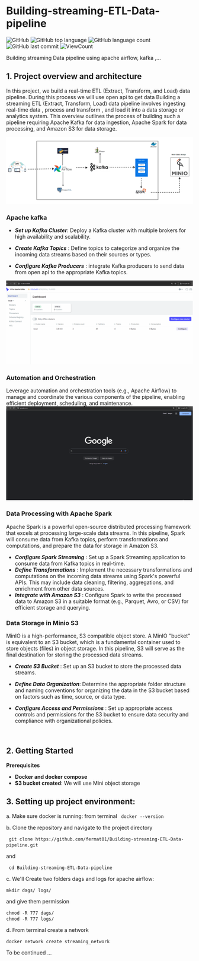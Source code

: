 # Building-streaming-ETL-Data-pipeline


![GitHub](https://img.shields.io/github/license/fermat01/Building-streaming-Data-pipeline?style=flat)
![GitHub top language](https://img.shields.io/github/languages/top/fermat01/Building-streaming-Data-pipeline?style=flat)
![GitHub language count](https://img.shields.io/github/languages/count/fermat01/Building-streaming-Data-pipeline?style=flat)
![GitHub last commit](https://img.shields.io/github/last-commit/fermat01/Building-streaming-Data-pipeline?style=flat)
![ViewCount](https://views.whatilearened.today/views/github/fermat01/Building-streaming-Data-pipeline.svg?cache=remove)




Building streaming Data pipeline using apache airflow, kafka ,...



## 1. Project overview and  architecture


In this project, we build a real-time ETL (Extract, Transform, and Load) data pipeline.  During this process we will use open api to get data Building a streaming ETL (Extract, Transform, Load) data pipeline involves ingesting real-time data , process and transform , and load it into a data storage or analytics system. This overview outlines the process of building such a pipeline requiring Apache Kafka for data ingestion, Apache Spark for data processing, and Amazon S3 for data storage. 


<img src="images/streaming-architect.gif" > 


### Apache kafka 

- ***Set up Kafka Cluster***: Deploy a Kafka cluster with multiple brokers for high availability and scalability.

- ***Create Kafka Topics*** : Define topics to categorize and organize the incoming data streams based on their sources or types.
- ***Configure Kafka Producers*** : integrate Kafka producers to send data from open api to the appropriate Kafka topics.

<img src="images/kafka-ui.gif" > 

  
### Automation and Orchestration

Leverage automation and orchestration tools (e.g., Apache Airflow) to manage and coordinate the various components of the pipeline, enabling efficient deployment, scheduling, and maintenance.
<img src="images/airflow-ui.gif" > 


### Data Processing with Apache Spark

Apache Spark is a powerful open-source distributed processing framework that excels at processing large-scale data streams. In this pipeline, Spark will consume data from Kafka topics, perform transformations and computations, and prepare the data for storage in Amazon S3.

- ***Configure Spark Streaming*** : Set up a Spark Streaming application to consume data from Kafka topics in real-time.
- ***Define Transformations*** : Implement the necessary transformations and computations on the incoming data streams using Spark's powerful APIs. This may include data cleaning, filtering, aggregations, and enrichment from other data sources.
- ***Integrate with Amazon S3*** : Configure Spark to write the processed data to Amazon S3 in a suitable format (e.g., Parquet, Avro, or CSV) for efficient storage and querying.

### Data Storage in Minio S3
MinIO is a high-performance, S3 compatible object store. A MinIO "bucket" is equivalent to an S3 bucket, which is a fundamental container used to store objects (files) in object storage. In this pipeline, S3 will serve as the final destination for storing the processed data streams.

- ***Create S3 Bucket*** : Set up an S3 bucket to store the processed data streams.
- ***Define Data Organization***: Determine the appropriate folder structure and naming conventions for organizing the data in the S3 bucket based on factors such as time, source, or data type.

- ***Configure Access and Permissions*** : Set up appropriate access controls and permissions for the S3 bucket to ensure data security and compliance with organizational policies.





 <br />


## 2. Getting Started

**Prerequisites**

 - **Docker and docker compose** 
 - **S3 bucket created**: We will use Mini object storage





## 3. Setting up project environment:

a. Make sure docker is running: from terminal ``` docker --version```


b. Clone the repository and navigate to the project directory


```
 git clone https://github.com/fermat01/Building-streaming-ETL-Data-pipeline.git
 ```
and 


```
 cd Building-streaming-ETL-Data-pipeline
 ```

c. We'll Create two folders dags and logs for apache airflow:

```
mkdir dags/ logs/
```
and give them permission


```
chmod -R 777 dags/
chmod -R 777 logs/
```

d. From terminal create a network
```
docker network create streaming_network
```

<!---

2. Access the Kafka UI at http://localhost:8888/ and  create topic naming 'streaming_topic'
   
3.  Create Minio docker container
   
docker run \
   -p 9090:9000 \
   -p 9001:9001 \
   --name minio \
   -v ~/minio/data:/data \
   -e "MINIO_ROOT_USER=MINIOAIRFLOW01" \
   -e "MINIO_ROOT_PASSWORD=AIRFLOW123" \
   quay.io/minio/minio server /data --console-address ":9001"

 and acess minio  UI using ``` http://127.0.0.1:9001 ``` and credentials uername: MINIOAIRFLOW01 and password:AIRFLOW123
4. Copy your Spark script into the Docker container:
```
docker cp data_processing_spark.py spark_master:/opt/bitnami/spark/
```

and go inside spark container
```
docker exec -it spark_master /bin/bash
```

and to list all jar files in jars directory
```
cd jars
```
and ls -ll
5.  Download required jar files ???? 
   
   ```

curl -O https://repo1.maven.org/maven2/org/apache/kafka/kafka-clients/2.8.1/kafka-clients-2.8.1.jar
curl -O https://repo1.maven.org/maven2/org/apache/spark/spark-sql-kafka-0-10_2.13/3.3.0/spark-sql-kafka-0-10_2.13-3.3.0.jar
curl -O https://repo1.maven.org/maven2/org/apache/hadoop/hadoop-aws/3.2.0/hadoop-aws-3.2.0.jar
curl -O https://repo1.maven.org/maven2/org/apache/spark/spark-streaming-kafka-0-10-assembly_2.12/3.0.2/spark-streaming-kafka-0-10-assembly_2.12-3.0.2.jar
curl -O https://repo1.maven.org/maven2/com/amazonaws/aws-java-sdk-s3/1.11.375/aws-java-sdk-s3-1.11.375.jar
curl -O https://repo1.maven.org/maven2/org/apache/commons/commons-pool2/2.8.0/commons-pool2-2.8.0.jar
   ```



NB: Minio is S3 API compatible ?? => to connect to our minio bucket we can use aws s3 api which is included in airflow as amazon airflow provider packages






spark-submit \\
--master local[2] \\
--jars /opt/bitnami/spark/jars/kafka-clients-2.8.1.jar,\\
/opt/bitnami/spark/jars/spark-sql-kafka-0-10_2.13-3.3.0.jar,\\
/opt/bitnami/spark/jars/hadoop-aws-3.2.0.jar,\\
/opt/bitnami/spark/jars/spark-streaming-kafka-0-10-assembly_2.12-3.0.2.jar,\\
/opt/bitnami/spark/jars/aws-java-sdk-s3-1.11.375.jar,\\
/opt/bitnami/spark/jars/commons-pool2-2.8.0.jar \\
data_processing_spark.py
-->
To be continued ...
